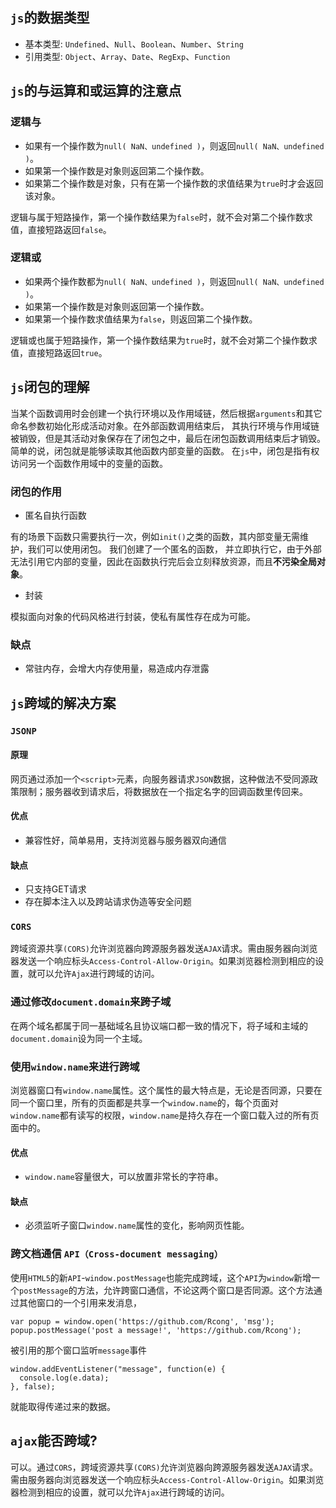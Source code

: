 ## ```js```的数据类型

* 基本类型: ```Undefined```、```Null```、```Boolean```、```Number```、```String```
* 引用类型: ```Object```、```Array```、```Date```、```RegExp```、```Function```

## ```js```的与运算和或运算的注意点

### 逻辑与
* 如果有一个操作数为```null( NaN、undefined )```，则返回```null( NaN、undefined )```。
* 如果第一个操作数是对象则返回第二个操作数。
* 如果第二个操作数是对象，只有在第一个操作数的求值结果为```true```时才会返回该对象。

逻辑与属于短路操作，第一个操作数结果为```false```时，就不会对第二个操作数求值，直接短路返回```false```。

### 逻辑或
* 如果两个操作数都为```null( NaN、undefined )```，则返回```null( NaN、undefined )```。
* 如果第一个操作数是对象则返回第一个操作数。
* 如果第一个操作数求值结果为```false```，则返回第二个操作数。

逻辑或也属于短路操作，第一个操作数结果为```true```时，就不会对第二个操作数求值，直接短路返回```true```。

## ```js```闭包的理解

当某个函数调用时会创建一个执行环境以及作用域链，然后根据```arguments```和其它命名参数初始化形成活动对象。在外部函数调用结束后，
其执行环境与作用域链被销毁，但是其活动对象保存在了闭包之中，最后在闭包函数调用结束后才销毁。简单的说，闭包就是能够读取其他函数内部变量的函数。
在```js```中，闭包是指有权访问另一个函数作用域中的变量的函数。

### 闭包的作用
* 匿名自执行函数

有的场景下函数只需要执行一次，例如```init()```之类的函数，其内部变量无需维护，我们可以使用闭包。 我们创建了一个匿名的函数，
并立即执行它，由于外部无法引用它内部的变量，因此在函数执行完后会立刻释放资源，而且**不污染全局对象**。

* 封装

模拟面向对象的代码风格进行封装，使私有属性存在成为可能。

### 缺点
* 常驻内存，会增大内存使用量，易造成内存泄露


## ```js```跨域的解决方案

### ```JSONP```
#### 原理
网页通过添加一个```<script>```元素，向服务器请求```JSON```数据，这种做法不受同源政策限制；服务器收到请求后，将数据放在一个指定名字的回调函数里传回来。

#### 优点
* 兼容性好，简单易用，支持浏览器与服务器双向通信

#### 缺点
* 只支持GET请求
* 存在脚本注入以及跨站请求伪造等安全问题

### ```CORS```
跨域资源共享```(CORS)```允许浏览器向跨源服务器发送```AJAX```请求。需由服务器向浏览器发送一个响应标头```Access-Control-Allow-Origin```。如果浏览器检测到相应的设置，就可以允许```Ajax```进行跨域的访问。

### 通过修改```document.domain```来跨子域
在两个域名都属于同一基础域名且协议端口都一致的情况下，将子域和主域的```document.domain```设为同一个主域。

### 使用```window.name```来进行跨域
浏览器窗口有```window.name```属性。这个属性的最大特点是，无论是否同源，只要在同一个窗口里，所有的页面都是共享一个```window.name```的，每个页面对```window.name```都有读写的权限，```window.name```是持久存在一个窗口载入过的所有页面中的。

#### 优点

* ```window.name```容量很大，可以放置非常长的字符串。

#### 缺点

*  必须监听子窗口```window.name```属性的变化，影响网页性能。

### 跨文档通信 ```API（Cross-document messaging）```
使用```HTML5```的新```API```-```window.postMessage```也能完成跨域，这个```API```为```window```新增一个```postMessage```的方法，允许跨窗口通信，不论这两个窗口是否同源。这个方法通过其他窗口的一个引用来发消息，
```
var popup = window.open('https://github.com/Rcong', 'msg');
popup.postMessage('post a message!', 'https://github.com/Rcong');
```
被引用的那个窗口监听```message```事件
```
window.addEventListener("message", function(e) {
  console.log(e.data);
}, false);
```
就能取得传递过来的数据。


## ```ajax```能否跨域?
可以。通过```CORS```，跨域资源共享```(CORS)```允许浏览器向跨源服务器发送```AJAX```请求。需由服务器向浏览器发送一个响应标头```Access-Control-Allow-Origin```。如果浏览器检测到相应的设置，就可以允许```Ajax```进行跨域的访问。
